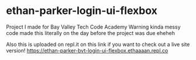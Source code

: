 # ethan-parker-login-ui-flexbox
Project I made for Bay Valley Tech Code Academy
Warning kinda messy code made this literally on the day before the project was due eheheh

Also this is uploaded on repl.it on this link if you want to check out a live site version!
https://ethan-parker-bvt-login-ui-flexbox.ethaaaan.repl.co
